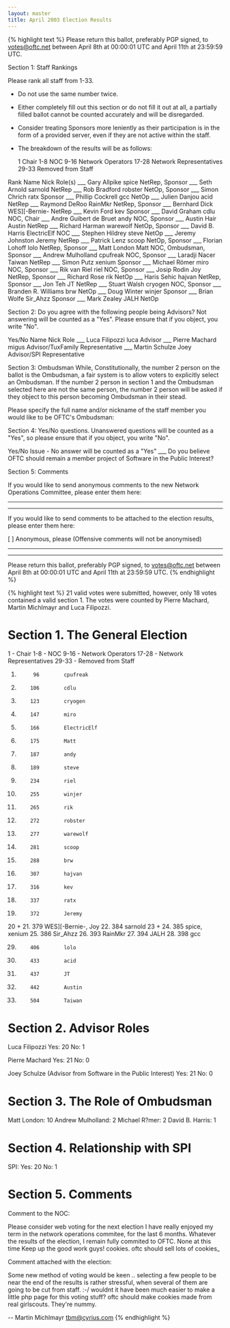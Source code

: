 ```yaml
---
layout: master
title: April 2003 Election Results
---
```

{% highlight text %}
Please return this ballot, preferably PGP signed, to votes@oftc.net
between April 8th at 00:00:01 UTC and April 11th at 23:59:59 UTC.

Section 1: Staff Rankings

Please rank all staff from 1-33.

- Do not use the same number twice.
- Either completely fill out this section or do not fill it out at all,
  a partially filled ballot cannot be counted accurately and will be
  disregarded.
- Consider treating Sponsors more leniently as their participation is
  in the form of a provided server, even if they are not active within the
  staff.
- The breakdown of the results will be as follows:

	1 	Chair
	1-8	NOC
	9-16	Network Operators
	17-28	Network Representatives
	29-33	Removed from Staff

Rank	Name			Nick			Role(s)
___	Gary Allpike 		spice  			NetRep, Sponsor
___	Seth Arnold 		sarnold  		NetRep
___	Rob Bradford 		robster  		NetOp, Sponsor
___	Simon Chrich 		ratx  			Sponsor
___	Phillip Cockrell 	gcc  			NetOp
___	Julien Danjou 		acid  			NetRep
___	Raymond DeRoo 		RainMkr  		NetRep, Sponsor
___	Bernhard Dick 		WES][-Bernie-  		NetRep
___	Kevin Ford 		kev   			Sponsor
___	David Graham 		cdlu  			NOC, Chair
___	Andre Guibert de Bruet 	andy  			NOC, Sponsor
___	Austin Hair 		Austin  		NetRep
___	Richard Harman 		warewolf  		NetOp, Sponsor
___	David B. Harris 	ElectricElf  		NOC
___	Stephen Hildrey 	steve  			NetOp
___	Jeremy Johnston 	Jeremy  		NetRep
___	Patrick Lenz 		scoop  			NetOp, Sponsor
___	Florian Lohoff 		lolo  			NetRep, Sponsor
___	Matt London 		Matt  			NOC, Ombudsman, Sponsor
___	Andrew Mulholland 	cpufreak  		NOC, Sponsor
___	Laradji Nacer 		Taiwan  		NetRep
___	Simon Putz 		xenium  		Sponsor
___	Michael Römer 		miro  			NOC, Sponsor
___	Rik van Riel 		riel  			NOC, Sponsor
___	Josip Rodin 		Joy  			NetRep, Sponsor
___	Richard Rose 		rik  			NetOp
___	Haris Sehic 		hajvan  		NetRep, Sponsor
___	Jon Teh 		JT  			NetRep
___	Stuart Walsh 		cryogen  		NOC, Sponsor
___	Branden R. Williams 	brw  			NetOp
___	Doug Winter 		winjer  		Sponsor
___	Brian Wolfe 		Sir_Ahzz  		Sponsor
___	Mark Zealey 		JALH  			NetOp


Section 2: Do you agree with the following people being Advisors?
	Not answering will be counted as a "Yes". Please ensure that if
        you object, you write "No".

Yes/No	Name		Nick	Role
___	Luca Filipozzi 	luca  	Advisor
___	Pierre Machard 	migus  	Advisor/TuxFamily Representative
___	Martin Schulze 	Joey  	Advisor/SPI Representative


Section 3: Ombudsman
	While, Constitutionally, the number 2 person on the ballot is the
	Ombudsman, a fair system is to allow voters to explicitly select
        an Ombudsman. If the number 2 person in section 1 and the
        Ombudsman selected here are not the same person, the number 2
        person will be asked if they object to this person becoming
        Ombudsman in their stead.

Please specify the full name and/or nickname of the staff member you would
	like to be OFTC's Ombudsman:


Section 4: Yes/No questions. Unanswered questions will be counted as a "Yes",
	so please ensure that if you object, you write "No".

Yes/No	Issue - No answer will be counted as a "Yes"
___	Do you believe OFTC should remain a member project of Software
	in the Public Interest?


Section 5: Comments

If you would like to send anonymous comments to the new Network Operations
Committee, please enter them here:

__________________________________________________________________________
__________________________________________________________________________

If you would like to send comments to be attached to the election results,
please enter them here:

[ ] Anonymous, please (Offensive comments will not be anonymised)

__________________________________________________________________________
__________________________________________________________________________


Please return this ballot, preferably PGP signed, to votes@oftc.net between
April 8th at 00:00:01 UTC and April 11th at 23:59:59 UTC.
{% endhighlight %}

{% highlight text %}
21 valid votes were submitted, however, only 18 votes contained a
valid section 1.  The votes were counted by Pierre Machard, Martin
Michlmayr and Luca Filipozzi.

Section 1. The General Election
===============================

1 - Chair
1-8 - NOC
9-16 - Network Operators
17-28 - Network Representatives
29-33 - Removed from Staff

 1.          96        cpufreak

 2.         106        cdlu
 3.         123        cryogen
 4.         147        miro
 5.         166        ElectricElf
 6.         175        Matt
 7.         187        andy
 8.         189        steve

 9.         234        riel
10.         255        winjer
11.         265        rik
12.         272        robster
13.         277        warewolf
14.         281        scoop
15.         288        brw
16.         307        hajvan

17.         316        kev
18.         337        ratx
19.         372        Jeremy
20 + 21.    379        WES][-Bernie-, Joy
22.         384        sarnold
23 + 24.    385        spice, xenium
25.         386        Sir_Ahzz
26.         393        RainMkr
27.         394        JALH
28.         398        gcc

29.         406        lolo
30.         433        acid
31.         437        JT
32.         442        Austin
33.         504        Taiwan


Section 2. Advisor Roles
========================

Luca Filipozzi
  Yes: 20
  No:   1

Pierre Machard
  Yes: 21
  No:   0

Joey Schulze (Advisor from Software in the Public Interest)
  Yes: 21
  No:   0


Section 3. The Role of Ombudsman
================================

Matt London: 10
Andrew Mulholland: 2
Michael R?mer: 2
David B. Harris: 1


Section 4. Relationship with SPI
================================

SPI:
  Yes: 20
  No:   1


Section 5. Comments
===================

Comment to the NOC:

<cdlu>
Please consider web voting for the next election

<cpufreak>
I have really enjoyed my term in the network operations commitee, for
the last 6 months. Whatever the results of the election, I remain fully
commited to OFTC.

<gcc>
None at this time

<matt>
Keep up the good work guys!

<warewolf>
cookies.  oftc should sell lots of cookies_


Comment attached with the election:

<anonymous>
Some new method of voting would be keen .. selecting a few
people to be near the end of the results is rather stressful,
when several of them are going to be cut from staff. :-/

<xenium>
wouldnt it have been much easier to make a little php page for this
voting stuff?

<anonymous>
oftc should make cookies made from real girlscouts.  They're nummy.

-- 
Martin Michlmayr
tbm@cyrius.com
{% endhighlight %}
